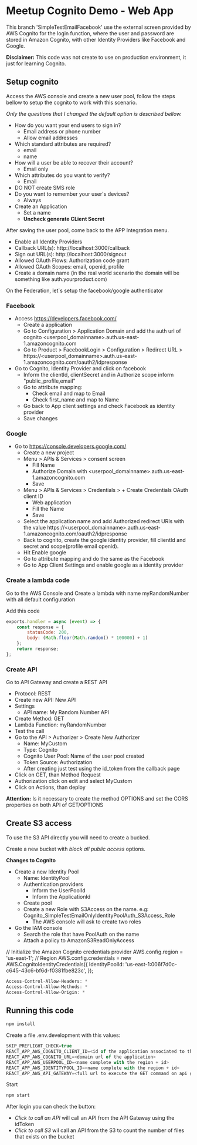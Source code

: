 # Meetup Cognito Demo - Web App

This branch 'SimpleTestEmailFacebook' use the external screen provided by AWS Cognito for the login function, where the user and password are stored in Amazon Cognito, with other Identity Providers like Facebook and Google.

**Disclaimer:** This code was not create to use on production environment, it just for learning Cognito.

## Setup cognito

Access the AWS console and create a new user pool, follow the steps bellow to setup the cognito to work with this scenario.

*Only the questions that I changed the default option is described bellow.*

- How do you want your end users to sign in?
  - Email address or phone number
  - Allow email addresses
- Which standard attributes are required?
  - email
  - name
- How will a user be able to recover their account?
  - Email only
- Which attributes do you want to verify?
  - Email
- DO NOT create SMS role
- Do you want to remember your user's devices?
  - Always
- Create an Application
  - Set a name
  - **Uncheck generate CLient Secret**

After saving the user pool, come back to the APP Integration menu.

- Enable all Identity Providers
- Callback URL(s): http://localhost:3000/callback
- Sign out URL(s): http://localhost:3000/signout
- Allowed OAuth Flows: Authorization code grant
- Allowed OAuth Scopes: email, openid, profile
- Create a domain name (in the real world scenario the domain will be something like auth.yourproduct.com)

On the Federation, let`s setup the facebook/google authenticator

### Facebook
- Access https://developers.facebook.com/
  - Create a application
  - Go to Configuration > Application Domain and add the auth url of cognito <userpool_domainname>.auth.us-east-1.amazoncognito.com
  - Go to Product > FacebookLogin > Configuration > Redirect URL > https://<userpool_domainname>.auth.us-east-1.amazoncognito.com/oauth2/idpresponse
- Go to Cognito, Identity Provider and click on facebook
  - Inform the clientId, clientSecret and in Authorize scope inform "public_profile,email"
  - Go to attribute mapping:
    - Check email and map to Email
    - Check first_name and map to Name
  - Go back to App client settings and check Facebook as identity provider
  - Save changes

### Google

- Go to https://console.developers.google.com/
  - Create a new project
  - Menu > APIs & Services > consent screen
    - Fill Name 
    - Authorize Domain with <userpool_domainname>.auth.us-east-1.amazoncognito.com
    - Save
  - Menu > APIs & Services > Credentials > + Create Credentials OAuth client ID
    - Web application
    - Fill the Name
    - Save
  - Select the application name and add Authorized redirect URIs with the value https://<userpool_domainname>.auth.us-east-1.amazoncognito.com/oauth2/idpresponse
  - Back to cognito, create the google identity provider, fill clientId and secret and scope(profile email openid).
  - Hit Enable google
  - Go to attribute mapping and do the same as the Facebook
  - Go to App Client Settings and enable google as a identity provider

### Create a lambda code

Go to the AWS Console and Create a lambda with name myRandomNumber with all default configuration

Add this code
```javascript
exports.handler = async (event) => {
    const response = {
        statusCode: 200,
        body: (Math.floor(Math.random() * 100000) + 1)
    };
    return response;
};
```

### Create API

Go to API Gateway and create a REST API

- Protocol: REST
- Create new API: New API
- Settings
  - API name: My Random Number API
- Create Method: GET
- Lambda Function: myRandomNumber
- Test the call
- Go to the API > Authorizer > Create New Authorizer
  - Name: MyCustom
  - Type: Cognito
  - Cognito User Pool: Name of the user pool created
  - Token Source: Authorization
  - After creating just test using the id_token from the callback page
- Click on GET, than Method Request
- Authorization click on edit and select MyCustom
- Click on Actions, than deploy

**Attention:** Is it necessary to create the method OPTIONS and set the CORS properties on both API of GET/OPTIONS

## Create S3 access

To use the S3 API directly you will need to create a bucked.

Create a new bucket with *block all public access* options.

**Changes to Cognito**

- Create a new Identity Pool
  - Name: <samenameofuserpoll>IdentityPool
  - Authentication providers
    - Inform the UserPoolId
    - Inform the ApplicationId
  - Create pool
  - Create a new Role with S3Access on the name. e.g: Cognito_SimpleTestEmailOnlyIdentityPoolAuth_S3Access_Role
    - The AWS console will ask to create two roles
- Go the IAM console
  - Search the role that have PoolAuth on the name
  - Attach a policy to AmazonS3ReadOnlyAccess

// Initialize the Amazon Cognito credentials provider
AWS.config.region = 'us-east-1'; // Region
AWS.config.credentials = new AWS.CognitoIdentityCredentials({
    IdentityPoolId: 'us-east-1:006f7d0c-c645-43c6-bf6d-f0381fbe823c',
});

```javascript
Access-Control-Allow-Headers: *
Access-Control-Allow-Methods: *
Access-Control-Allow-Origin: *
```

## Running this code

```javascript
npm install
```

Create a file .env.development with this values:

```javascript
SKIP_PREFLIGHT_CHECK=true
REACT_APP_AWS_COGNITO_CLIENT_ID=<id of the application associated to the user pool>
REACT_APP_AWS_COGNITO_URL=<domain url of the application>
REACT_APP_AWS_USERPOOL_ID=<name complete with the region + id>
REACT_APP_AWS_IDENTITYPOOL_ID=<name complete with the region + id>
REACT_APP_AWS_API_GATEWAY=<full url to execute the GET command on api gateway>
```

Start

```javascript
npm start
```

After login you can check the button:

- *Click to call an API* will call an API from the API Gateway using the idToken
- *Click to call S3* wil call an API from the S3 to count the number of files that exists on the bucket
